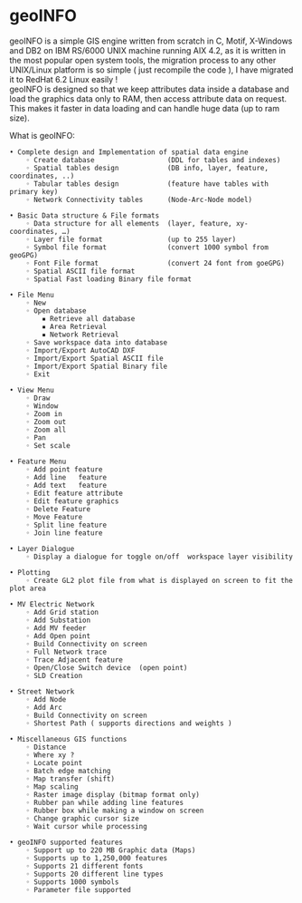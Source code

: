 # geoINFO

geoINFO is a simple GIS engine written from scratch in C, Motif, X-Windows and DB2 on IBM RS/6000 UNIX machine running AIX 4.2, as it is written in the most popular open system tools, the migration process to any other UNIX/Linux platform is so simple ( just recompile the code ),  I have migrated it to RedHat 6.2 Linux easily !  
geoINFO is designed so that we keep attributes data inside a database and load the graphics data only to RAM, then access attribute data on request.
This makes it faster in data loading and can handle huge data (up to ram size).

What is geoINFO:

    • Complete design and Implementation of spatial data engine 
        ◦ Create database                  (DDL for tables and indexes)
        ◦ Spatial tables design            (DB info, layer, feature, coordinates, ..)
        ◦ Tabular tables design            (feature have tables with primary key) 
        ◦ Network Connectivity tables      (Node-Arc-Node model)

    • Basic Data structure & File formats
        ◦ Data structure for all elements  (layer, feature, xy-coordinates, …)
        ◦ Layer file format                (up to 255 layer) 
        ◦ Symbol file format               (convert 1000 symbol from geoGPG)
        ◦ Font File format                 (convert 24 font from goeGPG)
        ◦ Spatial ASCII file format
        ◦ Spatial Fast loading Binary file format	   

    • File Menu
        ◦ New                  
        ◦ Open database  
            ▪ Retrieve all database
            ▪ Area Retrieval
            ▪ Network Retrieval
        ◦ Save workspace data into database 
        ◦ Import/Export AutoCAD DXF 
        ◦ Import/Export Spatial ASCII file
        ◦ Import/Export Spatial Binary file
        ◦ Exit                  

    • View Menu
        ◦ Draw 
        ◦ Window
        ◦ Zoom in
        ◦ Zoom out
        ◦ Zoom all
        ◦ Pan
        ◦ Set scale

    • Feature Menu
        ◦ Add point feature
        ◦ Add line   feature
        ◦ Add text   feature   
        ◦ Edit feature attribute      
        ◦ Edit feature graphics
        ◦ Delete Feature
        ◦ Move Feature
        ◦ Split line feature
        ◦ Join line feature

    • Layer Dialogue 
        ◦ Display a dialogue for toggle on/off  workspace layer visibility

    • Plotting
        ◦ Create GL2 plot file from what is displayed on screen to fit the plot area 

    • MV Electric Network  
        ◦ Add Grid station
        ◦ Add Substation
        ◦ Add MV feeder
        ◦ Add Open point
        ◦ Build Connectivity on screen
        ◦ Full Network trace
        ◦ Trace Adjacent feature
        ◦ Open/Close Switch device  (open point)
        ◦ SLD Creation 

    • Street Network
        ◦ Add Node
        ◦ Add Arc
        ◦ Build Connectivity on screen
        ◦ Shortest Path ( supports directions and weights ) 

    • Miscellaneous GIS functions
        ◦ Distance
        ◦ Where xy ?
        ◦ Locate point
        ◦ Batch edge matching
        ◦ Map transfer (shift)
        ◦ Map scaling
        ◦ Raster image display (bitmap format only)
        ◦ Rubber pan while adding line features
        ◦ Rubber box while making a window on screen
        ◦ Change graphic cursor size
        ◦ Wait cursor while processing

    • geoINFO supported features
        ◦ Support up to 220 MB Graphic data (Maps)
        ◦ Supports up to 1,250,000 features
        ◦ Supports 21 different fonts
        ◦ Supports 20 different line types
        ◦ Supports 1000 symbols
        ◦ Parameter file supported

